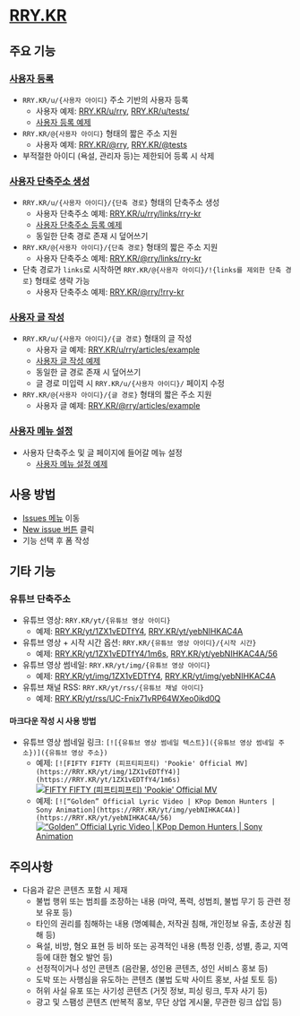 # [RRY.KR](https://rry.kr)

## 주요 기능

### [사용자 등록](https://github.com/OUS-KR/RRY.KR/issues/new?template=01-user-register-by-issue.yml)

- `RRY.KR/u/{사용자 아이디}` 주소 기반의 사용자 등록
  - 사용자 예제: [RRY.KR/u/rry](https://rry.kr/u/rry), [RRY.KR/u/tests/](https://rry.kr/u/tests)
  - [사용자 등록 예제](https://github.com/OUS-KR/RRY.KR/issues/1)
- `RRY.KR/@{사용자 아이디}` 형태의 짧은 주소 지원
  - 사용자 예제: [RRY.KR/@rry](https://rry.kr/@rry), [RRY.KR/@tests](https://rry.kr/@tests)
- 부적절한 아이디 (욕설, 관리자 등)는 제한되어 등록 시 삭제

### [사용자 단축주소 생성](https://github.com/OUS-KR/RRY.KR/issues/new?template=02-user-short-url-register-by-issue.yml)

- `RRY.KR/u/{사용자 아이디}/{단축 경로}` 형태의 단축주소 생성
  - 사용자 단축주소 예제: [RRY.KR/u/rry/links/rry-kr](https://rry.kr/u/rry/links/rry-kr)
  - [사용자 단축주소 등록 예제](https://github.com/OUS-KR/RRY.KR/issues/2)
  - 동일한 단축 경로 존재 시 덮어쓰기
- `RRY.KR/@{사용자 아이디}/{단축 경로}` 형태의 짧은 주소 지원
  - 사용자 단축주소 예제: [RRY.KR/@rry/links/rry-kr](https://rry.kr/@rry/links/rry-kr)
- 단축 경로가 `links`로 시작하면 `RRY.KR/@{사용자 아이디}/!{links를 제외한 단축 경로}` 형태로 생략 가능
  - 사용자 단축주소 예제: [RRY.KR/@rry/!rry-kr](https://rry.kr/@rry/!rry-kr)

### [사용자 글 작성](https://github.com/OUS-KR/RRY.KR/issues/new?template=03-user-article-writing-by-issue.yml)

- `RRY.KR/u/{사용자 아이디}/{글 경로}` 형태의 글 작성
  - 사용자 글 예제: [RRY.KR/u/rry/articles/example](https://rry.kr/u/rry/articles/example)
  - [사용자 글 작성 예제](https://github.com/OUS-KR/RRY.KR/issues/3)
  - 동일한 글 경로 존재 시 덮어쓰기
  - 글 경로 미입력 시 `RRY.KR/u/{사용자 아이디}/` 페이지 수정
- `RRY.KR/@{사용자 아이디}/{글 경로}` 형태의 짧은 주소 지원
  - 사용자 글 예제: [RRY.KR/@rry/articles/example](https://rry.kr/@rry/articles/example)
 
### [사용자 메뉴 설정](https://github.com/OUS-KR/RRY.KR/issues/new?template=04-user-menu-setting-by-issue.yml)

- 사용자 단축주소 및 글 페이지에 들어갈 메뉴 설정
  - [사용자 메뉴 설정 예제](https://github.com/OUS-KR/RRY.KR/issues/4)

## 사용 방법

- [Issues 메뉴](https://github.com/OUS-KR/RRY.KR/issues) 이동
- [New issue 버튼](https://github.com/OUS-KR/RRY.KR/issues/new/choose) 클릭
- 기능 선택 후 폼 작성

## 기타 기능

### 유튜브 단축주소

- 유튜브 영상: `RRY.KR/yt/{유튜브 영상 아이디}`
  - 예제: [RRY.KR/yt/1ZX1vEDTfY4](https://rry.kr/yt/1ZX1vEDTfY4), [RRY.KR/yt/yebNIHKAC4A](https://rry.kr/yt/yebNIHKAC4A)
- 유튜브 영상 + 시작 시간 옵션: `RRY.KR/{유튜브 영상 아이디}/{시작 시간}`
  - 예제: [RRY.KR/yt/1ZX1vEDTfY4/1m6s](https://rry.kr/yt/1ZX1vEDTfY4/1m6s), [RRY.KR/yt/yebNIHKAC4A/56](https://rry.kr/yt/yebNIHKAC4A/56)
- 유튜브 영상 썸네일: `RRY.KR/yt/img/{유튜브 영상 아이디}`
  - 예제: [RRY.KR/yt/img/1ZX1vEDTfY4](https://rry.kr/yt/img/1ZX1vEDTfY4), [RRY.KR/yt/img/yebNIHKAC4A](https://rry.kr/yt/img/yebNIHKAC4A)
- 유튜브 채널 RSS: `RRY.KR/yt/rss/{유튜브 채널 아이디}`
  - 예제: [RRY.KR/yt/rss/UC-Fnix71vRP64WXeo0ikd0Q](https://rry.kr/yt/rss/UC-Fnix71vRP64WXeo0ikd0Q)

#### 마크다운 작성 시 사용 방법

- 유튜브 영상 썸네일 링크: `[![{유튜브 영상 썸네일 텍스트}]({유튜브 영상 썸네일 주소})]({유튜브 영상 주소})`
  - 예제: `[![FIFTY FIFTY (피프티피프티) 'Pookie' Official MV](https://RRY.KR/yt/img/1ZX1vEDTfY4)](https://RRY.KR/yt/1ZX1vEDTfY4/1m6s)`
  [![FIFTY FIFTY (피프티피프티) 'Pookie' Official MV](https://RRY.KR/yt/img/1ZX1vEDTfY4)](https://RRY.KR/yt/1ZX1vEDTfY4/1m6s)
  - 예제: `[![“Golden” Official Lyric Video | KPop Demon Hunters | Sony Animation](https://RRY.KR/yt/img/yebNIHKAC4A)](https://RRY.KR/yt/yebNIHKAC4A/56)`
  [![“Golden” Official Lyric Video | KPop Demon Hunters | Sony Animation](https://RRY.KR/yt/img/yebNIHKAC4A)](https://RRY.KR/yt/yebNIHKAC4A/56)

## 주의사항

- 다음과 같은 콘텐츠 포함 시 제재
  - 불법 행위 또는 범죄를 조장하는 내용 (마약, 폭력, 성범죄, 불법 무기 등 관련 정보 유포 등)
  - 타인의 권리를 침해하는 내용 (명예훼손, 저작권 침해, 개인정보 유출, 초상권 침해 등)
  - 욕설, 비방, 혐오 표현 등 비하 또는 공격적인 내용 (특정 인종, 성별, 종교, 지역 등에 대한 혐오 발언 등)
  - 선정적이거나 성인 콘텐츠 (음란물, 성인용 콘텐츠, 성인 서비스 홍보 등)
  - 도박 또는 사행심을 유도하는 콘텐츠 (불법 도박 사이트 홍보, 사설 토토 등)
  - 허위 사실 유포 또는 사기성 콘텐츠 (거짓 정보, 피싱 링크, 투자 사기 등)
  - 광고 및 스팸성 콘텐츠 (반복적 홍보, 무단 상업 게시물, 무관한 링크 삽입 등)